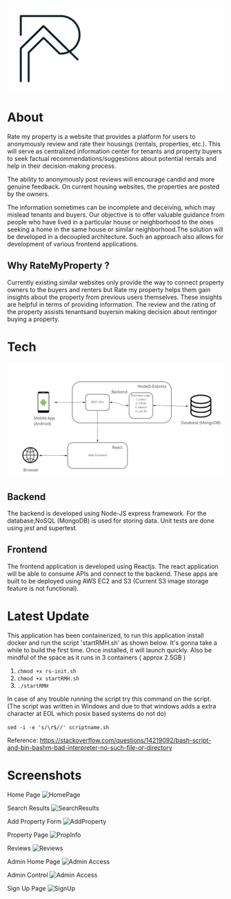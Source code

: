 
![RMP Logo](RMP_Logo.png)

# About

Rate my property is a website that provides a platform for users to anonymously review and rate their housings (rentals, properties, etc.). This will serve as centralized information center for tenants and property buyers to seek factual recommendations/suggestions about potential rentals and help in their decision-making process.

The ability to anonymously post reviews will encourage candid and more genuine feedback. On current housing websites, the properties are posted by the owners.

The information sometimes can be incomplete and deceiving, which may mislead tenants and buyers. Our objective is to offer valuable guidance from people who have lived in a particular house or neighborhood to the ones seeking a home in the same house or similar neighborhood.The solution will be developed in a decoupled architecture. Such an approach also allows for development of various frontend applications.

## Why RateMyProperty ?

Currently existing similar websites only provide the way to connect property owners to the buyers and renters but Rate my property helps them gain insights about the property from previous users themselves. These insights are helpful in terms of providing information. The review and the rating of the property assists tenantsand buyersin making decision about rentingor buying a property.


# Tech

![Simple Arch Diagram](arch_diagram.png)

## Backend

The backend is developed using Node-JS express framework. For the database,NoSQL (MongoDB) is used for storing data. Unit tests are done using jest and supertest.

## Frontend

The frontend application is developed using Reactjs. The react application will be able to consume APIs and connect to the backend. These apps are built to be deployed using AWS EC2 and S3 (Current S3 image storage feature is not functional).

# Latest Update

This application has been containerized, to run this application install docker and run the script 'startRMH.sh' as shown below. It's gonna take a while to build the first time. Once installed, it will launch quickly. Also be mindful of the space as it runs in 3 containers ( approx 2.5GB )

1. ```chmod +x rs-init.sh``` <br>
2. ```chmod +x startRMH.sh``` <br>
3. ```./startRMH```


In case of any trouble running the script try this command on the script. (The script was written in Windows and due to that windows adds a extra character at EOL which posix based systems do not do)

```sed -i -e 's/\r$//' scriptname.sh```

Reference: https://stackoverflow.com/questions/14219092/bash-script-and-bin-bashm-bad-interpreter-no-such-file-or-directory


# Screenshots

Home Page
![HomePage](screenshots/HomePage.png)

Search Results
![SearchResults](screenshots/Search%20Results.png)

Add Property Form
![AddProperty](screenshots/Add%20Property%20Form.png)

Property Page
![PropInfo](screenshots/PropertyInfo.png)

Reviews
![Reviews](screenshots/Reviews%20Page.png)

Admin Home Page
![Admin Access](screenshots/HomePage%20Admin.png)

Admin Control
![Admin Access](screenshots/Admin%20Control.png)

Sign Up Page
![SignUp](screenshots/SignUp%20Page.png)
